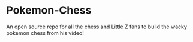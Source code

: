 # Pokemon-Chess
An open source repo for all the chess and Little Z fans to build the wacky pokemon chess from his video!
